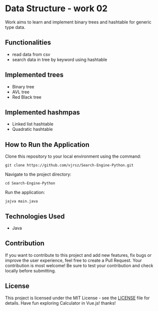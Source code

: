 # Data Structure - work 02
Work aims to learn and implement binary trees and hashtable for generic type data.

## Functionalities
- read data from csv
- search data in tree by keyword using hashtable

## Implemented trees
- Binary tree
- AVL tree
- Red Black tree

## Implemented hashmpas
- Linked list hashtable
- Quadratic hashtable

## How to Run the Application
Clone this repository to your local environment using the command:
```
git clone https://github.com/vjrsz/Search-Engine-Python.git
```
Navigate to the project directory:
```
cd Search-Engine-Python
```
Run the application:
```
jajva main.java
```

## Technologies Used
- Java

## Contribution
If you want to contribute to this project and add new features, fix bugs or improve the user experience, feel free to create a Pull Request. Your contribution is most welcome! Be sure to test your contribution and check locally before submitting.

## License
This project is licensed under the MIT License - see the <a href="./LICENSE">LICENSE</a> file for details.
Have fun exploring Calculator in Vue.js! thanks!